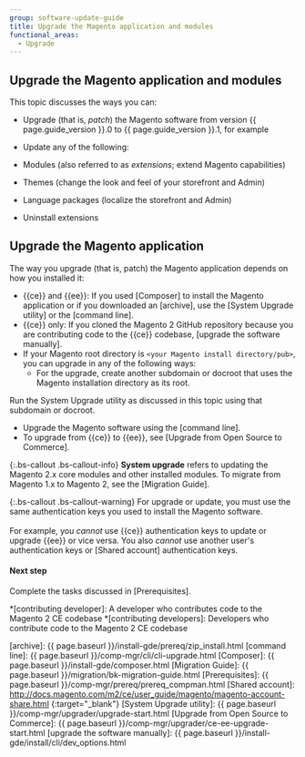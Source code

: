 ```yaml
---
group: software-update-guide
title: Upgrade the Magento application and modules
functional_areas:
  - Upgrade
---
```


<!-- Topic variables
{% capture ce %}{{site.data.var.ce}}{% endcapture %}
{% capture ee %}{{site.data.var.ee}}{% endcapture %}
-->

## Upgrade the Magento application and modules

This topic discusses the ways you can:

* Upgrade (that is, *patch*) the Magento software from version {{ page.guide_version }}.0 to {{ page.guide_version }}.1, for example
* Update any of the following:

 * Modules (also referred to as *extensions*; extend Magento capabilities)
 * Themes (change the look and feel of your storefront and Admin)
 * Language packages (localize the storefront and Admin)
* Uninstall extensions

## Upgrade the Magento application

The way you upgrade (that is, patch) the Magento application depends on how you installed it:

* {{ce}} and {{ee}}: If you used [Composer] to install the Magento application or if you downloaded an [archive], use the [System Upgrade utility] or the [command line].
* {{ce}} only: If you cloned the Magento 2 GitHub repository because you are contributing code to the {{ce}} codebase, [upgrade the software manually].
* If your Magento root directory is `<your Magento install directory/pub>`, you can upgrade in any of the following ways:
  * For the upgrade, create another subdomain or docroot that uses the Magento installation directory as its root.

 Run the System Upgrade utility as discussed in this topic using that subdomain or docroot.
  * Upgrade the Magento software using the [command line].
* To upgrade from {{ce}} to {{ee}}, see [Upgrade from Open Source to Commerce].

{:.bs-callout .bs-callout-info}
__System upgrade__ refers to updating the Magento 2.x core modules and other installed modules.
To migrate from Magento 1.x to Magento 2, see the [Migration Guide].

{:.bs-callout .bs-callout-warning}
For upgrade or update, you must use the same authentication keys you used to install the Magento software.
<br/><br/>
For example, you *cannot* use {{ce}} authentication keys to update or upgrade {{ee}} or vice versa.
You also *cannot* use another user's authentication keys or [Shared account] authentication keys.

#### Next step

Complete the tasks discussed in [Prerequisites].

<!-- ABBREVIATIONS -->

*[contributing developer]: A developer who contributes code to the Magento 2 CE codebase
*[contributing developers]: Developers who contribute code to the Magento 2 CE codebase

[archive]: {{ page.baseurl }}/install-gde/prereq/zip_install.html
[command line]: {{ page.baseurl }}/comp-mgr/cli/cli-upgrade.html
[Composer]: {{ page.baseurl }}/install-gde/composer.html
[Migration Guide]: {{ page.baseurl }}/migration/bk-migration-guide.html
[Prerequisites]: {{ page.baseurl }}/comp-mgr/prereq/prereq_compman.html
[Shared account]: http://docs.magento.com/m2/ce/user_guide/magento/magento-account-share.html
{:target="_blank"}
[System Upgrade utility]: {{ page.baseurl }}/comp-mgr/upgrader/upgrade-start.html
[Upgrade from Open Source to Commerce]: {{ page.baseurl }}/comp-mgr/upgrader/ce-ee-upgrade-start.html
[upgrade the software manually]: {{ page.baseurl }}/install-gde/install/cli/dev_options.html